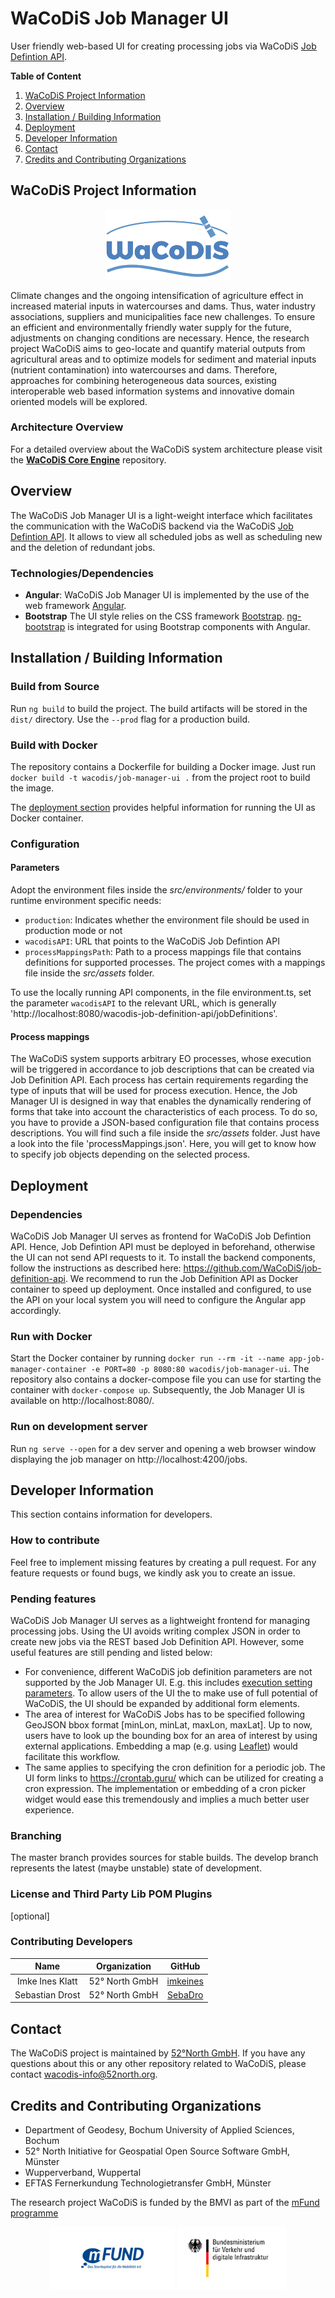 # WaCoDiS Job Manager UI
User friendly web-based UI for creating processing jobs via WaCoDiS [Job Defintion API](https://github.com/WaCoDiS/job-definition-api).

**Table of Content**  
1. [WaCoDiS Project Information](#wacodis-project-information)
2. [Overview](#overview) 
3. [Installation / Building Information](#installation--building-information)
4. [Deployment](#deployment)
5. [Developer Information](#developer-information)
6. [Contact](#contact)
7. [Credits and Contributing Organizations](#credits-and-contributing-organizations)

## WaCoDiS Project Information
<p align="center">
  <img src="https://raw.githubusercontent.com/WaCoDiS/apis-and-workflows/master/misc/logos/wacodis.png" width="200">
</p>
Climate changes and the ongoing intensification of agriculture effect in increased material inputs in watercourses and dams.
Thus, water industry associations, suppliers and municipalities face new challenges. To ensure an efficient and environmentally
friendly water supply for the future, adjustments on changing conditions are necessary. Hence, the research project WaCoDiS
aims to geo-locate and quantify material outputs from agricultural areas and to optimize models for sediment and material
inputs (nutrient contamination) into watercourses and dams. Therefore, approaches for combining heterogeneous data sources,
existing interoperable web based information systems and innovative domain oriented models will be explored.

### Architecture Overview
For a detailed overview about the WaCoDiS system architecture please visit the 
**[WaCoDiS Core Engine](https://github.com/WaCoDiS/core-engine)** repository.  

## Overview  
The WaCoDiS Job Manager UI is a light-weight interface which facilitates the communication with the WaCoDiS backend via the
WaCoDiS [Job Defintion API](https://github.com/WaCoDiS/job-definition-api). It allows to view all scheduled jobs as well as
scheduling new and the deletion of redundant jobs. 

### Technologies/Dependencies
* __Angular__:
WaCoDiS Job Manager UI is implemented by the use of the web framework [Angular](https://angular.io/).
* __Bootstrap__
The UI style relies on the CSS framework [Bootstrap](https://getbootstrap.com/).
[ng-bootstrap](https://ng-bootstrap.github.io/#/home) is integrated for using Bootstrap components with Angular.

## Installation / Building Information
### Build from Source
Run `ng build` to build the project. The build artifacts will be stored in the `dist/` directory. Use the `--prod` flag for a
production build.

### Build with Docker
The repository contains a Dockerfile for building a Docker image. Just run `docker build -t wacodis/job-manager-ui .` from the
project root to build the image.

The [deployment section](#run-with-docker) provides helpful information for running the UI as Docker container.

### Configuration
#### Parameters
Adopt the environment files inside the _src/environments/_ folder to your runtime environment specific needs:
* `production`: Indicates whether the environment file should be used in production mode or not
* `wacodisAPI`: URL that points to the WaCoDiS Job Defintion API
* `processMappingsPath`: Path to a process mappings file that contains definitions for supported processes. The project
comes with a mappings file inside the _src/assets_ folder.

To use the locally running API components, in the file environment.ts, set the parameter `wacodisAPI` to the relevant URL,
which is generally 'http://localhost:8080/wacodis-job-definition-api/jobDefinitions'. 

#### Process mappings
The WaCoDiS system supports arbitrary EO processes, whose execution will be triggered in accordance to job descriptions
that can be created via Job Definition API. Each process has certain requirements regarding the type of inputs that will be
used for process execution. Hence, the Job Manager UI is designed in way that enables the dynamically rendering of forms
that take into account the characteristics of each process. To do so, you have to provide a JSON-based configuration file
that contains process descriptions. You will find such a file inside the _src/assets_ folder. Just have a look into the
file 'processMappings.json'. Here, you will get to know how to specify job objects depending on the selected process.

## Deployment
### Dependencies
WaCoDiS Job Manager UI serves as frontend for WaCoDiS Job Defintion API. Hence, Job Defintion API must be deployed in
beforehand, otherwise the UI can not send API requests to it. To install the backend components, follow the instructions as
described here: https://github.com/WaCoDiS/job-definition-api. We recommend to run the Job Definition API as Docker
container to speed up deployment. Once installed and configured, to use the API on your local system you will need to
configure the Angular app accordingly. 

### Run with Docker
Start the Docker container by running `docker run --rm -it --name app-job-manager-container -e PORT=80 -p 8080:80 wacodis/job-manager-ui`.
The repository also contains a docker-compose file you can use for starting the container with `docker-compose up`.
Subsequently, the Job Manager UI is available on http://localhost:8080/.

### Run on development server
Run `ng serve --open` for a dev server and opening a web browser window displaying the job manager on http://localhost:4200/jobs.

## Developer Information
This section contains information for developers.

### How to contribute
Feel free to implement missing features by creating a pull request. For any feature requests or found bugs, we kindly
ask you to create an issue. 

### Pending features
WaCoDiS Job Manager UI serves as a lightweight frontend for managing processing jobs. Using the UI avoids writing
complex JSON in order to create new jobs via the REST based Job Definition API. However, some useful features are still
pending and listed below:
* For convenience, different WaCoDiS job definition parameters are not supported by the Job Manager UI. E.g. this
includes [execution setting parameters](https://github.com/WaCoDiS/apis-and-workflows/blob/7e6aa4e22cf57d9135f6264435b6dc52c62fef9c/openapi/src/main/definitions/wacodis-schemas.yml#L479-L504).
To allow users of the UI the to make use of full potential of WaCoDiS, the UI should
be expanded by additional form elements.
* The area of interest for WaCoDiS Jobs has to be specified following GeoJSON bbox format [minLon, minLat, maxLon,
maxLat]. Up to now, users have to look up the bounding box for an area of interest by using external applications.
Embedding a map (e.g. using [Leaflet](https://leafletjs.com/)) would facilitate this workflow.
* The same applies to specifying the cron definition for a periodic job. The UI form links to https://crontab.guru/
which can be utilized for creating a cron expression. The implementation or embedding of a cron picker widget would
ease this tremendously and implies a much better user experience.

### Branching
The master branch provides sources for stable builds. The develop branch represents the latest (maybe unstable)
state of development.

### License and Third Party Lib POM Plugins
[optional]

### Contributing Developers
|    Name   |   Organization    |    GitHub    |
| :-------------: |:-------------:| :-----:|
| Imke Ines Klatt  | 52° North GmbH | [imkeines](https://github.com/imkeines) |
| Sebastian Drost | 52° North GmbH | [SebaDro](https://github.com/SebaDro) |

## Contact
The WaCoDiS project is maintained by [52°North GmbH](https://52north.org/). If you have any questions about this or any
other repository related to WaCoDiS, please contact wacodis-info@52north.org.

## Credits and Contributing Organizations
- Department of Geodesy, Bochum University of Applied Sciences, Bochum
- 52° North Initiative for Geospatial Open Source Software GmbH, Münster
- Wupperverband, Wuppertal
- EFTAS Fernerkundung Technologietransfer GmbH, Münster

The research project WaCoDiS is funded by the BMVI as part of the [mFund programme](https://www.bmvi.de/DE/Themen/Digitales/mFund/Ueberblick/ueberblick.html)  
<p align="center">
  <img src="https://raw.githubusercontent.com/WaCoDiS/apis-and-workflows/master/misc/logos/mfund.jpg" height="100">
  <img src="https://raw.githubusercontent.com/WaCoDiS/apis-and-workflows/master/misc/logos/bmvi.jpg" height="100">
</p>

